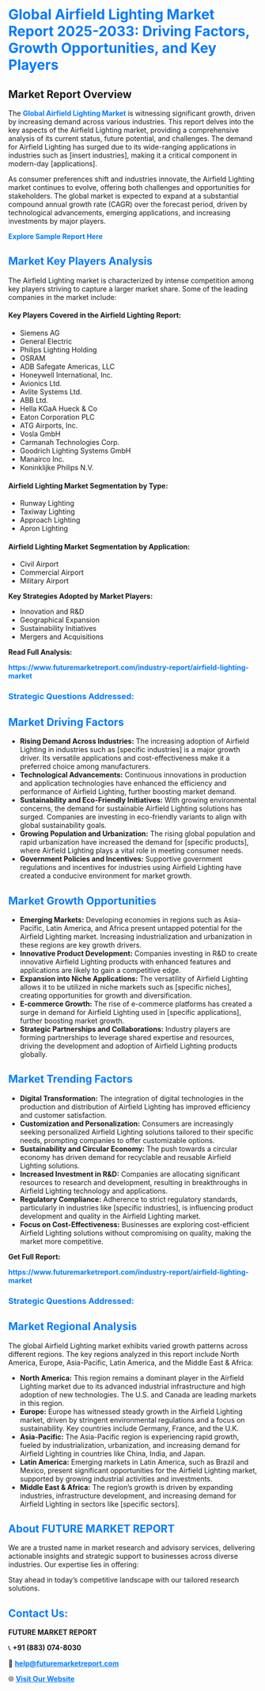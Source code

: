 <h1 style="color: #007BFF;">Global Airfield Lighting Market Report 2025-2033: Driving Factors, Growth Opportunities, and Key Players</h1>

<section id="overview">
<h2>Market Report Overview</h2>
<p>The <a href="https://www.futuremarketreport.com/industry-report/airfield-lighting-market" style="color: #007BFF; text-decoration: none;"><strong>Global Airfield Lighting Market</strong></a> is witnessing significant growth, driven by increasing demand across various industries. This report delves into the key aspects of the Airfield Lighting market, providing a comprehensive analysis of its current status, future potential, and challenges. The demand for Airfield Lighting has surged due to its wide-ranging applications in industries such as [insert industries], making it a critical component in modern-day [applications].</p>
<p>As consumer preferences shift and industries innovate, the Airfield Lighting market continues to evolve, offering both challenges and opportunities for stakeholders. The global market is expected to expand at a substantial compound annual growth rate (CAGR) over the forecast period, driven by technological advancements, emerging applications, and increasing investments by major players.</p>
</section>

<section id="overview">
<p><a href="https://www.futuremarketreport.com/request-sample/reportId=59911" style="color: #007BFF; text-decoration: none;"><strong>Explore Sample Report Here</strong></a></p>
</section>

<section id="key-players">
<h2 style="color: #007BFF;">Market Key Players Analysis</h2>
<p>The Airfield Lighting market is characterized by intense competition among key players striving to capture a larger market share. Some of the leading companies in the market include:</p>
<h4>Key Players Covered in the Airfield Lighting Report:</h4>
<ul><li>Siemens AG</li><li>General Electric</li><li>Philips Lighting Holding</li><li>OSRAM</li><li>ADB Safegate Americas, LLC</li><li>Honeywell International, Inc.</li><li>Avionics Ltd.</li><li>Avlite Systems Ltd.</li><li>ABB Ltd.</li><li>Hella KGaA Hueck &amp; Co</li><li>Eaton Corporation PLC</li><li>ATG Airports, Inc.</li><li>Vosla GmbH</li><li>Carmanah Technologies Corp.</li><li>Goodrich Lighting Systems GmbH</li><li>Manairco Inc.</li><li>Koninklijke Philips N.V.</li></ul>
<h4>Airfield Lighting Market Segmentation by Type:</h4>
<ul><li>Runway Lighting</li><li>Taxiway Lighting</li><li>Approach Lighting</li><li>Apron Lighting</li></ul>

<h4>Airfield Lighting Market Segmentation by Application:</h4>
<ul><li>Civil Airport</li><li>Commercial Airport</li><li>Military Airport</li></ul>
<p><strong>Key Strategies Adopted by Market Players:</strong></p>
<ul>
<li>Innovation and R&D</li>
<li>Geographical Expansion</li>
<li>Sustainability Initiatives</li>
<li>Mergers and Acquisitions</li>
</ul>
</section>

<section>
<p><strong>Read Full Analysis: </strong></p><a href="https://www.futuremarketreport.com/industry-report/airfield-lighting-market" style="color: #007BFF; text-decoration: none;"><strong>https://www.futuremarketreport.com/industry-report/airfield-lighting-market</strong></a>
<h3 style="color: #007BFF;">Strategic Questions Addressed:</h3>
</section>

<section id="driving-factors">
<h2 style="color: #007BFF;">Market Driving Factors</h2>
<ul>
<li><strong>Rising Demand Across Industries:</strong> The increasing adoption of Airfield Lighting in industries such as [specific industries] is a major growth driver. Its versatile applications and cost-effectiveness make it a preferred choice among manufacturers.</li>
<li><strong>Technological Advancements:</strong> Continuous innovations in production and application technologies have enhanced the efficiency and performance of Airfield Lighting, further boosting market demand.</li>
<li><strong>Sustainability and Eco-Friendly Initiatives:</strong> With growing environmental concerns, the demand for sustainable Airfield Lighting solutions has surged. Companies are investing in eco-friendly variants to align with global sustainability goals.</li>
<li><strong>Growing Population and Urbanization:</strong> The rising global population and rapid urbanization have increased the demand for [specific products], where Airfield Lighting plays a vital role in meeting consumer needs.</li>
<li><strong>Government Policies and Incentives:</strong> Supportive government regulations and incentives for industries using Airfield Lighting have created a conducive environment for market growth.</li>
</ul>
</section>

<section id="growth-opportunities">
<h2 style="color: #007BFF;">Market Growth Opportunities</h2>
<ul>
<li><strong>Emerging Markets:</strong> Developing economies in regions such as Asia-Pacific, Latin America, and Africa present untapped potential for the Airfield Lighting market. Increasing industrialization and urbanization in these regions are key growth drivers.</li>
<li><strong>Innovative Product Development:</strong> Companies investing in R&D to create innovative Airfield Lighting products with enhanced features and applications are likely to gain a competitive edge.</li>
<li><strong>Expansion into Niche Applications:</strong> The versatility of Airfield Lighting allows it to be utilized in niche markets such as [specific niches], creating opportunities for growth and diversification.</li>
<li><strong>E-commerce Growth:</strong> The rise of e-commerce platforms has created a surge in demand for Airfield Lighting used in [specific applications], further boosting market growth.</li>
<li><strong>Strategic Partnerships and Collaborations:</strong> Industry players are forming partnerships to leverage shared expertise and resources, driving the development and adoption of Airfield Lighting products globally.</li>
</ul>
</section>

<section id="trending-factors">
<h2 style="color: #007BFF;">Market Trending Factors</h2>
<ul>
<li><strong>Digital Transformation:</strong> The integration of digital technologies in the production and distribution of Airfield Lighting has improved efficiency and customer satisfaction.</li>
<li><strong>Customization and Personalization:</strong> Consumers are increasingly seeking personalized Airfield Lighting solutions tailored to their specific needs, prompting companies to offer customizable options.</li>
<li><strong>Sustainability and Circular Economy:</strong> The push towards a circular economy has driven demand for recyclable and reusable Airfield Lighting solutions.</li>
<li><strong>Increased Investment in R&D:</strong> Companies are allocating significant resources to research and development, resulting in breakthroughs in Airfield Lighting technology and applications.</li>
<li><strong>Regulatory Compliance:</strong> Adherence to strict regulatory standards, particularly in industries like [specific industries], is influencing product development and quality in the Airfield Lighting market.</li>
<li><strong>Focus on Cost-Effectiveness:</strong> Businesses are exploring cost-efficient Airfield Lighting solutions without compromising on quality, making the market more competitive.</li>
</ul>
</section>

<section>
<p><strong>Get Full Report: </strong></p><a href="https://www.futuremarketreport.com/industry-report/airfield-lighting-market" style="color: #007BFF; text-decoration: none;"><strong>https://www.futuremarketreport.com/industry-report/airfield-lighting-market</strong></a>
<h3 style="color: #007BFF;">Strategic Questions Addressed:</h3>
</section>


<section id="regional-analysis">
<h2 style="color: #007BFF;">Market Regional Analysis</h2>
<p>The global Airfield Lighting market exhibits varied growth patterns across different regions. The key regions analyzed in this report include North America, Europe, Asia-Pacific, Latin America, and the Middle East & Africa:</p>
<ul>
<li><strong>North America:</strong> This region remains a dominant player in the Airfield Lighting market due to its advanced industrial infrastructure and high adoption of new technologies. The U.S. and Canada are leading markets in this region.</li>
<li><strong>Europe:</strong> Europe has witnessed steady growth in the Airfield Lighting market, driven by stringent environmental regulations and a focus on sustainability. Key countries include Germany, France, and the U.K.</li>
<li><strong>Asia-Pacific:</strong> The Asia-Pacific region is experiencing rapid growth, fueled by industrialization, urbanization, and increasing demand for Airfield Lighting in countries like China, India, and Japan.</li>
<li><strong>Latin America:</strong> Emerging markets in Latin America, such as Brazil and Mexico, present significant opportunities for the Airfield Lighting market, supported by growing industrial activities and investments.</li>
<li><strong>Middle East & Africa:</strong> The region’s growth is driven by expanding industries, infrastructure development, and increasing demand for Airfield Lighting in sectors like [specific sectors].</li>
</ul>
</section>

<footer>
<h2 style="color: #007BFF;">About FUTURE MARKET REPORT</h2>
<p>We are a trusted name in market research and advisory services, delivering actionable insights and strategic support to businesses across diverse industries. Our expertise lies in offering:</p>

<p>Stay ahead in today’s competitive landscape with our tailored research solutions.</p>

<h2 style="color: #007BFF;">Contact Us:</h2>
<p><strong>FUTURE MARKET REPORT</strong></p>
<p>📞 <strong>+91 (883) 074-8030</strong></p>
<p>📧 <strong><a href="mailto:help@futuremarketreport.com" style="color: #007BFF;">help@futuremarketreport.com</a></strong></p>
<p>🌐 <strong><a href="https://www.futuremarketreport.com/" style="color: #007BFF;">Visit Our Website</a></strong></p>
</footer>